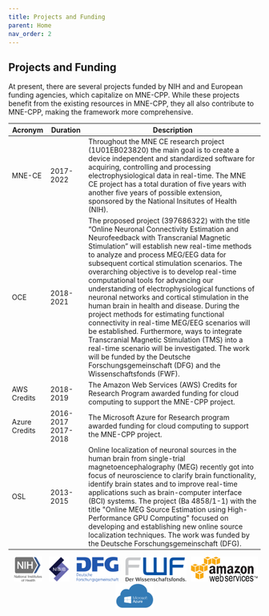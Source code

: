 ```yaml
---
title: Projects and Funding
parent: Home
nav_order: 2
---
```

## Projects and Funding
At present, there are several projects funded by NIH and and European funding agencies, which capitalize on MNE-CPP. While these projects benefit from the existing resources in MNE-CPP, they all also contribute to MNE-CPP, making the framework more comprehensive.

| Acronym | Duration | Description |
|-------|-------|-------|
| MNE-CE | 2017-2022 | Throughout the MNE CE research project (1U01EB023820) the main goal is to create a device independent and standardized software for acquiring, controlling and processing electrophysiological data in real-time. The MNE CE project has a total duration of five years with another five years of possible extension, sponsored by the National Insitutes of Health (NIH). |
| OCE | 2018-2021 | The proposed project (397686322) with the title “Online Neuronal Connectivity Estimation and Neurofeedback with Transcranial Magnetic Stimulation” will establish new real-time methods to analyze and process MEG/EEG data for subsequent cortical stimulation scenarios. The overarching objective is to develop real-time computational tools for advancing our understanding of electrophysiological functions of neuronal networks and cortical stimulation in the human brain in health and disease. During the project methods for estimating functional connectivity in real-time MEG/EEG scenarios will be established. Furthermore, ways to integrate Transcranial Magnetic Stimulation (TMS) into a real-time scenario will be investigated. The work will be funded by the Deutsche Forschungsgemeinschaft (DFG) and the Wissenschaftsfonds (FWF). |
| AWS Credits | 2018-2019 | The Amazon Web Services (AWS) Credits for Research Program awarded funding for cloud computing to support the MNE-CPP project. |
| Azure Credits | 2016-2017 2017-2018 | The Microsoft Azure for Research program awarded funding for cloud computing to support the MNE-CPP project. |
| OSL | 2013-2015 | Online localization of neuronal sources in the human brain from single-trial magnetoencephalography (MEG) recently got into focus of neuroscience to clarify brain functionality, identify brain states and to improve real-time applications such as brain-computer interface (BCI) systems. The project (Ba 4858/1-1) with the title "Online MEG Source Estimation using High-Performance GPU Computing" focused on developing and establishing new online source localization techniques. The work was funded by the Deutsche Forschungsgemeinschaft (DFG). |

<html>
   <footer class="footer">
   <div class="container institutions" style="text-align: center">   
      <a href="https://www.nih.gov/" target="_blank"><img style="max-height:50px;height:auto;width:auto;" src="images/funding_logos/nih.svg" title="National Institutes of Health (NIH)" hspace="5" alt="National Institutes of Health (NIH)"/></a>   
      <a href="https://www.nibib.nih.gov/" target="_blank"><img style="max-height:50px;height:auto;width:auto;" src="images/funding_logos/nibib.svg" title="National Institute of Biomedical Imaging and Bioengineering (NIBIB) " hspace="5" alt="National Institute of Biomedical Imaging and Bioengineering (NIBIB) "/></a>   
      <a href="https://www.dfg.de/" target="_blank"><img style="max-height:50px;height:auto;width:auto;" src="images/funding_logos/dfg.svg" title="Deutsche Forschungsgesellschaft" hspace="5" alt="Deutsche Forschungsgesellschaft"/></a>
      <a href="https://m.fwf.ac.at/" target="_blank"><img style="max-height:50px;height:auto;width:auto;" src="images/funding_logos/fwf.svg" title="FWF Der Wissenschaftsfonds" hspace="5" alt="FWF Der Wissenschaftsfonds"/></a>
      <a href="https://aws.amazon.com/" target="_blank"><img style="max-height:50px;height:auto;width:auto;" src="images/funding_logos/aws.svg" title="Amazon Web Service (AWS)" alt="Amazon Web Service (AWS)"/></a>
      <a href="https://azure.microsoft.com/" target="_blank"><img style="max-height:50px;height:auto;width:auto;" src="images/funding_logos/azure.svg" title="Microsoft Azure: Cloud Computing Services" hspace="5" alt="Microsoft Azure: Cloud Computing Services"/></a>
   </div>
   </footer>
   <span style="display:block; height:25px;"></span>
</html>
